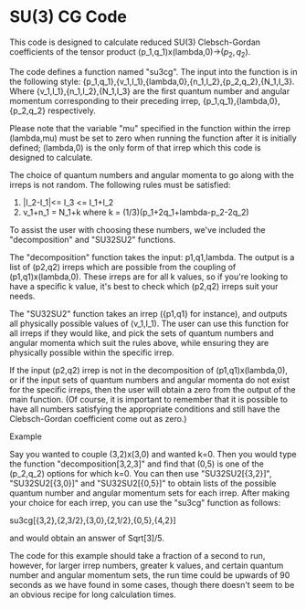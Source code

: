 # SU(3) CG Code

This code is designed to calculate reduced SU(3) Clebsch-Gordan coefficients of the tensor product (p_1,q_1)x(lambda,0)->$(p_2,q_2)$. 

The code defines a function named "su3cg". The input into the function is in the following style: {p_1,q_1},{v_1,I_1},{lambda,0},{n_1,I_2},{p_2,q_2},{N_1,I_3}. Where {v_1,I_1},{n_1,I_2},{N_1,I_3} are the first quantum number and angular momentum corresponding to their preceding irrep, {p_1,q_1},{lambda,0},{p_2,q_2} respectively. 

Please note that the variable "mu" specified in the function within the irrep (lambda,mu) must be set to zero when running the function after it is initially defined; (lambda,0) is the only form of that irrep which this code is designed to calculate.

The choice of quantum numbers and angular momenta to go along with the irreps is not random. The following rules must be satisfied:

1. |I_2-I_1|<= I_3 <= I_1+I_2
2. v_1+n_1 = N_1+k where k = (1/3)(p_1+2q_1+lambda-p_2-2q_2)

To assist the user with choosing these numbers, we've included the "decomposition" and "SU32SU2" functions.

The "decomposition" function takes the input: p1,q1,lambda. The output is a list of (p2,q2) irreps which are possible from the coupling of (p1,q1)x(lambda,0). These irreps are for all k values, so if you're looking to have a specific k value, it's best to check which (p2,q2) irreps suit your needs.

The "SU32SU2" function takes an irrep ({p1,q1} for instance), and outputs all physically possible values of (v_1,I_1). The user can use this function for all irreps if they would like, and pick the sets of quantum numbers and angular momenta which suit the rules above, while ensuring they are physically possible within the specific irrep.

If the input (p2,q2) irrep is not in the decomposition of (p1,q1)x(lambda,0), or if the input sets of quantum numbers and angular momenta do not exist for the specific irreps, then the user will obtain a zero from the output of the main function. (Of course, it is important to remember that it is possible to have all numbers satisfying the appropriate conditions and still have the Clebsch-Gordan coefficient come out as zero.)

Example

Say you wanted to couple (3,2)x(3,0) and wanted k=0. Then you would type the function "decomposition[3,2,3]" and find that (0,5) is one of the (p_2,q_2) options for which k=0. You can then use "SU32SU2[{3,2}]", 
"SU32SU2[{3,0}]" and "SU32SU2[{0,5}]" to obtain lists of the possible quantum number and angular momentum sets for each irrep. After making your choice for each irrep, you can use the "su3cg" function as follows:

su3cg[{3,2},{2,3/2},{3,0},{2,1/2},{0,5},{4,2}]

and would obtain an answer of Sqrt[3]/5.

The code for this example should take a fraction of a second to run, however, for larger irrep numbers, greater k values, and certain quantum number and angular momentum sets, the run time could be upwards of 90 seconds as we have found in some cases, though there doesn't seem to be an obvious recipe for long calculation times.
